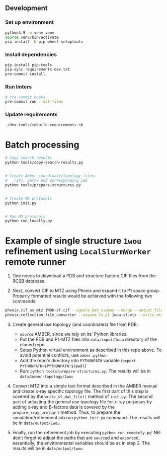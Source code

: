 ## Development

### Set up environment
```bash
python3.9 -m venv venv
source venv/bin/activate
pip install -U pip wheel setuptools
```

### Install dependencies

```bash
pip install pip-tools
pip-sync requirements-dev.txt
pre-commit install
```

### Run linters

```bash
# Pre-commit hooks
pre-commit run --all-files
```

### Update requirements

```bash
./dev-tools/rebuild-requirements.sh
```


# Batch processing


```bash
# Copy search results
python tools/copy-search-results.py


# Create Amber coordinate/topology files:
#   rst7, parm7 and corresponding pdb
python tools/prepare-structures.py


# Create MD protocols
python init.py


# Run MD protocols
python run_locally.py

```


# Example of single structure `1wou` refinement using `LocalSlurmWorker` remote runner

1. One needs to download a PDB and structure factors CIF files from the RCSB database.

2. Next, convert CIF to MTZ using Phenix and expand it to P1 space group. Properly formatted results would be achieved with the following two commands:
```bash
phenix.cif_as_mtz 1WOU-sf.cif --ignore_bad_sigmas --merge --output_file_name=1wou-sf.mtz
phenix.reflection_file_converter --expand_to_p1 1wou-sf.mtz --write_mtz_amplitudes --mtz_root_label="FOBS" --label="FOBS" --generate_r_free_flags --non_anomalous --mtz 1wou.mtz
```

3. Create general use topology (and coordinates) file from PDB.
    * `source` AMBER, since we rely on its' Python libraries.
    * Put the PDB and P1-MTZ files into `data/input/1wou` directory of the cloned repo.
    * Setup Python virtual environment as described in this repo above. To avoid potential conflicts, use `amber.python`.
    * Add the repo's directory into `PYTHONPATH` variable (`export PYTHONPATH=$PYTHONPATH:$(pwd)`)
    * Run: `python tools/prepare-structures.py`. The results will be in `data/amber-topology/1wou`

4. Convert MTZ into a simple text format described in the AMBER manual and create x-ray specific topology file. The first part of this step is covered by the `write_sf_dat_file()` method of `init.py`. The second part of adjusting the general use topology file for x-ray purposes by adding x-ray and B-factors data is covered by the `prepare_xray_prmtop()` method. Thus, to prepare the simulation/refinement job run `python init.py` command. The results will be in `data/output/1wou`.

5. Finally, run the refinement job by executing `python run_remotely.py`! NB: don’t forget to adjust the paths that are `source`d and `export`ed, essentially, the environmental variables should be as in step 3. The results will be in `data/output/1wou`.
